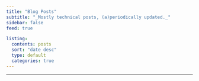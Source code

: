 ```yaml
---
title: "Blog Posts"
subtitle: "_Mostly technical posts, (a)periodically updated._"
sidebar: false
feed: true

listing:
  contents: posts
  sort: "date desc"
  type: default
  categories: true
---
```


---